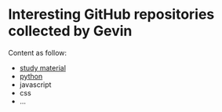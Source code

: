 Interesting GitHub repositories collected by Gevin
===============================

Content as follow:

- [study material](materials.md)
- [python](python.md)
- javascript
- css
- ...


